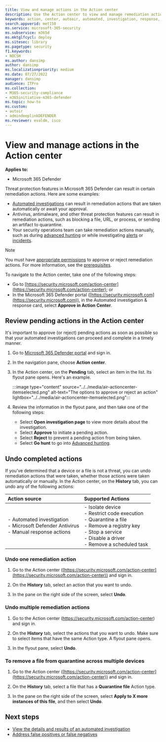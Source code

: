 ```yaml
---
title: View and manage actions in the Action center
description: Use the Action center to view and manage remediation actions
keywords: action, center, autoair, automated, investigation, response, remediation
search.appverid: met150
ms.service: microsoft-365-security
ms.subservice: m365d
ms.mktglfcycl: deploy
ms.sitesec: library
ms.pagetype: security
f1.keywords: 
- NOCSH
ms.author: dansimp
author: dansimp
ms.localizationpriority: medium
ms.date: 07/27/2022
manager: dansimp
audience: ITPro
ms.collection: 
- M365-security-compliance
- m365initiative-m365-defender
ms.topic: how-to
ms.custom: 
- autoir
- admindeeplinkDEFENDER
ms.reviewer: evaldm, isco
---
```


# View and manage actions in the Action center

**Applies to:**
- Microsoft 365 Defender

Threat protection features in Microsoft 365 Defender can result in certain remediation actions. Here are some examples:

- [Automated investigations](m365d-autoir.md) can result in remediation actions that are taken automatically or await your approval.
- Antivirus, antimalware, and other threat protection features can result in remediation actions, such as blocking a file, URL, or process, or sending an artifact to quarantine.
- Your security operations team can take remediation actions manually, such as during [advanced hunting](advanced-hunting-overview.md) or while investigating [alerts](investigate-alerts.md) or [incidents](investigate-incidents.md).

> [!NOTE]
> You must have [appropriate permissions](m365d-action-center.md#required-permissions-for-action-center-tasks) to approve or reject remediation actions. For more information, see the [prerequisites](m365d-configure-auto-investigation-response.md#prerequisites-for-automated-investigation-and-response-in-microsoft-365-defender).

To navigate to the Action center, take one of the following steps:

- Go to [https://security.microsoft.com/action-center](https://security.microsoft.com/action-center); or
- In the Microsoft 365 Defender portal ([https://security.microsoft.com](https://security.microsoft.com)), in the Automated investigation & response card, select **Approve in Action Center**.

## Review pending actions in the Action center

It's important to approve (or reject) pending actions as soon as possible so that your automated investigations can proceed and complete in a timely manner. 

1. Go to <a href="https://go.microsoft.com/fwlink/p/?linkid=2077139" target="_blank">Microsoft 365 Defender portal</a> and sign in. 

2. In the navigation pane, choose **Action center**. 

3. In the Action center, on the **Pending** tab, select an item in the list. Its flyout pane opens. Here's an example.

   :::image type="content" source="../../media/air-actioncenter-itemselected.png" alt-text="The options to approve or reject an action" lightbox="../../media/air-actioncenter-itemselected.png":::

4. Review the information in the flyout pane, and then take one of the following steps:
   - Select **Open investigation page** to view more details about the investigation.
   - Select **Approve** to initiate a pending action.
   - Select **Reject** to prevent a pending action from being taken.
   - Select **Go hunt** to go into [Advanced hunting](advanced-hunting-overview.md). 

## Undo completed actions

If you've determined that a device or a file is not a threat, you can undo remediation actions that were taken, whether those actions were taken automatically or manually. In the Action center, on the **History** tab, you can undo any of the following actions:  

| Action source | Supported Actions |
|:---|:---|
| - Automated investigation <br/>- Microsoft Defender Antivirus <br/>- Manual response actions | - Isolate device <br/>- Restrict code execution <br/>- Quarantine a file <br/>- Remove a registry key <br/>- Stop a service <br/>- Disable a driver <br/>- Remove a scheduled task |

### Undo one remediation action

1. Go to the Action center ([https://security.microsoft.com/action-center](https://security.microsoft.com/action-center)) and sign in.

2. On the **History** tab, select an action that you want to undo.

3. In the pane on the right side of the screen, select **Undo**.

### Undo multiple remediation actions

1. Go to the Action center (https://security.microsoft.com/action-center) and sign in.

2. On the **History** tab, select the actions that you want to undo. Make sure to select items that have the same Action type. A flyout pane opens.

3. In the flyout pane, select **Undo**.

### To remove a file from quarantine across multiple devices 

1. Go to the Action center ([https://security.microsoft.com/action-center](https://security.microsoft.com/action-center)) and sign in.

2. On the **History** tab, select a file that has a **Quarantine file** Action type.

3. In the pane on the right side of the screen, select **Apply to X more instances of this file**, and then select **Undo**.

## Next steps

- [View the details and results of an automated investigation](m365d-autoir-results.md)
- [Address false positives or false negatives](m365d-autoir-report-false-positives-negatives.md)
